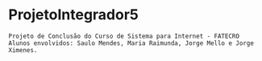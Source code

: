 # ProjetoIntegrador5
	Projeto de Conclusão do Curso de Sistema para Internet - FATECRO
 	Alunos envolvidos: Saulo Mendes, Maria Raimunda, Jorge Mello e Jorge Ximenes.

